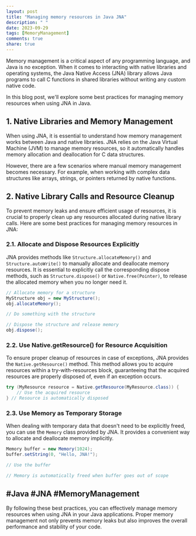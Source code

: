 ```yaml
---
layout: post
title: "Managing memory resources in Java JNA"
description: " "
date: 2023-09-29
tags: [MemoryManagement]
comments: true
share: true
---
```


Memory management is a critical aspect of any programming language, and Java is no exception. When it comes to interacting with native libraries and operating systems, the Java Native Access (JNA) library allows Java programs to call C functions in shared libraries without writing any custom native code.

In this blog post, we'll explore some best practices for managing memory resources when using JNA in Java.

## 1. Native Libraries and Memory Management

When using JNA, it is essential to understand how memory management works between Java and native libraries. JNA relies on the Java Virtual Machine (JVM) to manage memory resources, so it automatically handles memory allocation and deallocation for C data structures.

However, there are a few scenarios where manual memory management becomes necessary. For example, when working with complex data structures like arrays, strings, or pointers returned by native functions.

## 2. Native Library Calls and Resource Cleanup

To prevent memory leaks and ensure efficient usage of resources, it is crucial to properly clean up any resources allocated during native library calls. Here are some best practices for managing memory resources in JNA:

### 2.1. Allocate and Dispose Resources Explicitly

JNA provides methods like `Structure.allocateMemory()` and `Structure.autoWrite()` to manually allocate and deallocate memory resources. It is essential to explicitly call the corresponding dispose methods, such as `Structure.dispose()` or `Native.free(Pointer)`, to release the allocated memory when you no longer need it.

```java
// Allocate memory for a structure
MyStructure obj = new MyStructure();
obj.allocateMemory();

// Do something with the structure

// Dispose the structure and release memory
obj.dispose();
```

### 2.2. Use Native.getResource() for Resource Acquisition

To ensure proper cleanup of resources in case of exceptions, JNA provides the `Native.getResource()` method. This method allows you to acquire resources within a try-with-resources block, guaranteeing that the acquired resources are properly disposed of, even if an exception occurs.

```java
try (MyResource resource = Native.getResource(MyResource.class)) {
    // Use the acquired resource
} // Resource is automatically disposed
```

### 2.3. Use Memory as Temporary Storage

When dealing with temporary data that doesn't need to be explicitly freed, you can use the `Memory` class provided by JNA. It provides a convenient way to allocate and deallocate memory implicitly.

```java
Memory buffer = new Memory(1024);
buffer.setString(0, "Hello, JNA!");

// Use the buffer

// Memory is automatically freed when buffer goes out of scope
```

## #Java #JNA #MemoryManagement

By following these best practices, you can effectively manage memory resources when using JNA in your Java applications. Proper memory management not only prevents memory leaks but also improves the overall performance and stability of your code.